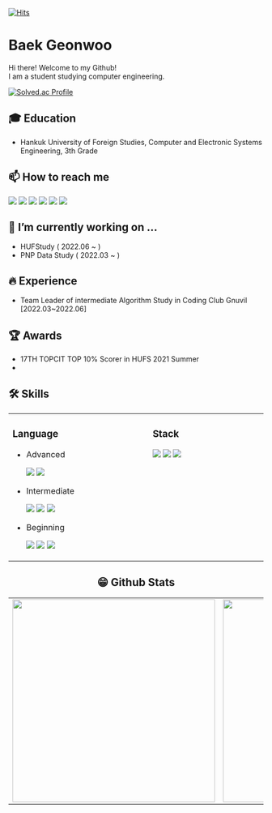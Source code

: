 [![Hits](https://hits.seeyoufarm.com/api/count/incr/badge.svg?url=https%3A%2F%2Fgithub.com%2FBaek-Geonwoo&count_bg=%2379C83D&title_bg=%23555555&icon=&icon_color=%23E7E7E7&title=hits&edge_flat=false)](https://hits.seeyoufarm.com)

# Baek Geonwoo
Hi there! Welcome to my Github!<br>
I am a student studying computer engineering.<br>

[![Solved.ac Profile](http://mazassumnida.wtf/api/v2/generate_badge?boj=phlox3959)](https://solved.ac/phlox3959/)

## 🎓 Education
- Hankuk University of Foreign Studies, Computer and Electronic Systems Engineering, 3th Grade

## 📫 How to reach me
<a href="mailto:phlox3959@hufs.ac.kr" target="_blank"><img src="https://img.shields.io/badge/Gmail-EA4335?style=flat-square&logo=Gmail&logoColor=white"/></a>
<a href="comming soon" target="_blank"><img src="https://img.shields.io/badge/Instagram-E4405F?style=flat-square&logo=Instagram&logoColor=white"/></a>
<a href="comming soon" target="_blank"><img src="https://img.shields.io/badge/Facebook-1877F2?style=flat-square&logo=Facebook&logoColor=white"/></a>
<a href="comming soon" target="_blank"><img src="https://img.shields.io/badge/LinkedIn-0A66C2?style=flat-square&logo=LinkedIn&logoColor=white"/></a>
<a href="https://velog.io/@phlox3959" target="_blank"><img src="https://img.shields.io/badge/Tech Blog-11B48A?style=flat-square&logo=vimeo&logoColor=white"/></a>
<a href="comming soon" target="_blank"><img src="https://img.shields.io/badge/YouTube-FF0000?style=flat-square&logo=YouTube&logoColor=white"/></a>


## 🔭 I’m currently working on ...
- HUFStudy ( 2022.06 ~ ) 
- PNP Data Study ( 2022.03 ~ )
 
## 🔥 Experience
- Team Leader of intermediate Algorithm Study in Coding Club Gnuvil [2022.03~2022.06]

## 🏆 Awards
- 17TH TOPCIT TOP 10% Scorer in HUFS 2021 Summer
- 

## 🛠 Skills
<center>
 <table width="100%">
 
  <td valign="top" width=600>
    <h3>Language</h3>
    <ul>
     <li>Advanced</li>
      <p>
       <img src="https://img.shields.io/badge/C++-00599C?style=flat-square&logo=c%2B%2B&logoColor=white"/> 
       <img src="https://img.shields.io/badge/Python-3776AB?style=flat-square&logo=Python&logoColor=white"/>  
      </p>
     <li>Intermediate</li>
      <p>
        <img src="https://img.shields.io/badge/C-A8B9CC?style=flat-square&logo=C&logoColor=white"/> 
        <img src="https://img.shields.io/badge/HTML-E34F26?style=flat-square&logo=HTML5&logoColor=white"/> 
        <img src="https://img.shields.io/badge/CSS-1572B6?style=flat-square&logo=CSS3&logoColor=white"/>
      </p>
     <li>Beginning</li>
      <p>
        <img src="https://img.shields.io/badge/Java-007396?style=flat-square&logo=Java&logoColor=white"/>
        <img src="https://img.shields.io/badge/JavaScript-F7DF1E?style=flat-square&logo=JavaScripton&logoColor=white"/>
        <img src="https://img.shields.io/badge/Markdown-000000?style=flat-square&logo=Markdown&logoColor=white"/>
      </p>
    </ul>
    
  </td>
  <td valign="top" width=600>
    <h3>Stack</h3>
    <p>
     <img src="https://img.shields.io/badge/Git-F05032?style=flat-square&logo=Git&logoColor=white"/>
     <img src="https://img.shields.io/badge/MySQL-4479A1?style=flat-square&logo=MySQL&logoColor=white"/>
     <img src="https://img.shields.io/badge/Arduino-00979D?style=flat-square&logo=Arduino&logoColor=white"/><br>
    </p>
    
  </td></table>
<center>  
 
## 😁 Github Stats  
<table width="100%">
 <tr>
  <td valign="top" width="50%">
   <img src="https://github-readme-stats.vercel.app/api?username=Baek-Geonwoo&hide_border=false&theme=github_dark" width="400">
  </td>
  <td valign="top" width="50%">
   <img src="https://github-readme-stats.vercel.app/api/top-langs/?username=Baek-Geonwoo&hide_border=false&theme=github_dark&layout=compact" width="400">
  </td>
 </tr>
</table>  
